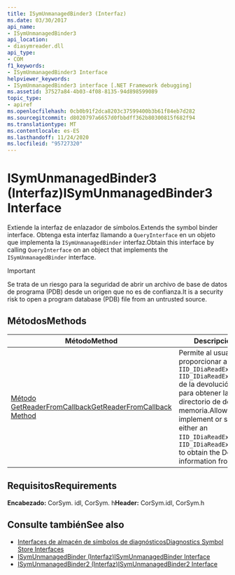 ```yaml
---
title: ISymUnmanagedBinder3 (Interfaz)
ms.date: 03/30/2017
api_name:
- ISymUnmanagedBinder3
api_location:
- diasymreader.dll
api_type:
- COM
f1_keywords:
- ISymUnmanagedBinder3 Interface
helpviewer_keywords:
- ISymUnmanagedBinder3 interface [.NET Framework debugging]
ms.assetid: 37527a84-4b03-4f08-8135-94d898599089
topic_type:
- apiref
ms.openlocfilehash: 0cb0b91f2dca8203c37599400b3b61f84eb7d282
ms.sourcegitcommit: d8020797a6657d0fbbdff362b80300815f682f94
ms.translationtype: MT
ms.contentlocale: es-ES
ms.lasthandoff: 11/24/2020
ms.locfileid: "95727320"
---
```

# <a name="isymunmanagedbinder3-interface"></a><span data-ttu-id="a5afe-102">ISymUnmanagedBinder3 (Interfaz)</span><span class="sxs-lookup"><span data-stu-id="a5afe-102">ISymUnmanagedBinder3 Interface</span></span>

<span data-ttu-id="a5afe-103">Extiende la interfaz de enlazador de símbolos.</span><span class="sxs-lookup"><span data-stu-id="a5afe-103">Extends the symbol binder interface.</span></span> <span data-ttu-id="a5afe-104">Obtenga esta interfaz llamando a `QueryInterface` en un objeto que implementa la `ISymUnmanagedBinder` interfaz.</span><span class="sxs-lookup"><span data-stu-id="a5afe-104">Obtain this interface by calling `QueryInterface` on an object that implements the `ISymUnmanagedBinder` interface.</span></span>  
  
> [!IMPORTANT]
> <span data-ttu-id="a5afe-105">Se trata de un riesgo para la seguridad de abrir un archivo de base de datos de programa (PDB) desde un origen que no es de confianza.</span><span class="sxs-lookup"><span data-stu-id="a5afe-105">It is a security risk to open a program database (PDB) file from an untrusted source.</span></span>  
  
## <a name="methods"></a><span data-ttu-id="a5afe-106">Métodos</span><span class="sxs-lookup"><span data-stu-id="a5afe-106">Methods</span></span>  
  
|<span data-ttu-id="a5afe-107">Método</span><span class="sxs-lookup"><span data-stu-id="a5afe-107">Method</span></span>|<span data-ttu-id="a5afe-108">Descripción</span><span class="sxs-lookup"><span data-stu-id="a5afe-108">Description</span></span>|  
|------------|-----------------|  
|[<span data-ttu-id="a5afe-109">Método GetReaderFromCallback</span><span class="sxs-lookup"><span data-stu-id="a5afe-109">GetReaderFromCallback Method</span></span>](isymunmanagedbinder3-getreaderfromcallback-method.md)|<span data-ttu-id="a5afe-110">Permite al usuario implementar o proporcionar a través `IID_IDiaReadExeAtRVACallback` `IID_IDiaReadExeAtOffsetCallback` de la devolución de llamada o para obtener la información del directorio de depuración de la memoria.</span><span class="sxs-lookup"><span data-stu-id="a5afe-110">Allows the user to implement or supply via callback either an `IID_IDiaReadExeAtRVACallback` or `IID_IDiaReadExeAtOffsetCallback` to obtain the Debug directory information from memory</span></span>|  
  
## <a name="requirements"></a><span data-ttu-id="a5afe-111">Requisitos</span><span class="sxs-lookup"><span data-stu-id="a5afe-111">Requirements</span></span>  

 <span data-ttu-id="a5afe-112">**Encabezado:** CorSym. idl, CorSym. h</span><span class="sxs-lookup"><span data-stu-id="a5afe-112">**Header:** CorSym.idl, CorSym.h</span></span>  
  
## <a name="see-also"></a><span data-ttu-id="a5afe-113">Consulte también</span><span class="sxs-lookup"><span data-stu-id="a5afe-113">See also</span></span>

- [<span data-ttu-id="a5afe-114">Interfaces de almacén de símbolos de diagnósticos</span><span class="sxs-lookup"><span data-stu-id="a5afe-114">Diagnostics Symbol Store Interfaces</span></span>](diagnostics-symbol-store-interfaces.md)
- [<span data-ttu-id="a5afe-115">ISymUnmanagedBinder (Interfaz)</span><span class="sxs-lookup"><span data-stu-id="a5afe-115">ISymUnmanagedBinder Interface</span></span>](isymunmanagedbinder-interface.md)
- [<span data-ttu-id="a5afe-116">ISymUnmanagedBinder2 (Interfaz)</span><span class="sxs-lookup"><span data-stu-id="a5afe-116">ISymUnmanagedBinder2 Interface</span></span>](isymunmanagedbinder2-interface.md)
